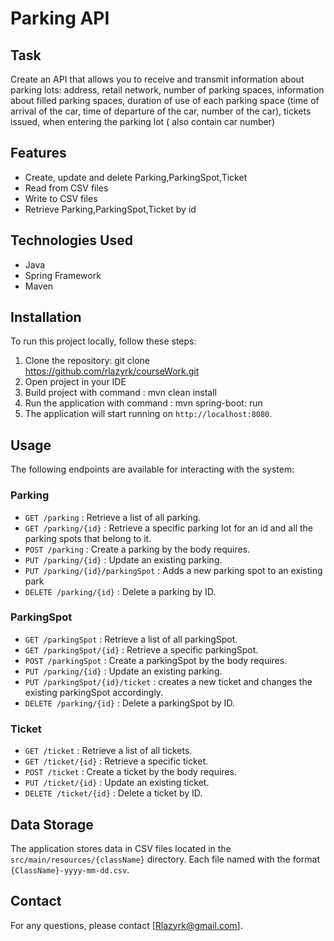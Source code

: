 # Parking API

## Task
Create an API that allows you to receive and transmit information about parking lots: address, retail network, number of parking spaces, information about filled parking spaces, duration of use of each parking space (time of arrival of the car, time of departure of the car, number of the car), tickets issued, when entering the parking lot ( also contain car number)

## Features

- Create, update and delete Parking,ParkingSpot,Ticket
- Read from CSV files
- Write to CSV files
- Retrieve Parking,ParkingSpot,Ticket by id

## Technologies Used

- Java
- Spring Framework
- Maven

## Installation

To run this project locally, follow these steps:
1. Clone the repository:
   git clone https://github.com/rlazyrk/courseWork.git
2. Open project in your IDE
3. Build project with command : mvn clean install
4. Run the application with command : mvn spring-boot: run
5. The application will start running on `http://localhost:8080`.

## Usage

The following endpoints are available for interacting with the system:
### Parking
- `GET /parking` : Retrieve a list of all parking.
- `GET /parking/{id}` : Retrieve a specific parking lot for an id and all the parking spots that belong to it.
- `POST /parking` : Create a parking by the body requires.
- `PUT /parking/{id}` : Update an existing parking.
- `PUT /parking/{id}/parkingSpot` : Adds a new parking spot to an existing park
- `DELETE /parking/{id}` : Delete a parking by ID.
### ParkingSpot
- `GET /parkingSpot` : Retrieve a list of all parkingSpot.
- `GET /parkingSpot/{id}` : Retrieve a specific parkingSpot.
- `POST /parkingSpot` : Create a parkingSpot by the body requires.
- `PUT /parking/{id}` : Update an existing parking.
- `PUT /parkingSpot/{id}/ticket` : creates a new ticket and changes the existing parkingSpot accordingly.
- `DELETE /parking/{id}` : Delete a parkingSpot by ID.
### Ticket
- `GET /ticket` : Retrieve a list of all tickets.
- `GET /ticket/{id}` : Retrieve a specific ticket.
- `POST /ticket` : Create a ticket by the body requires.
- `PUT /ticket/{id}` : Update an existing ticket.
- `DELETE /ticket/{id}` : Delete a ticket by ID.

## Data Storage

The application stores data in CSV files located in the `src/main/resources/{className}` directory. Each file named with the format `{ClassName}-yyyy-mm-dd.csv`.

## Contact

For any questions, please contact [Rlazyrk@gmail.com].
